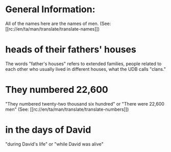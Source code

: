 # General Information:

All of the names here are the names of men. (See: [[rc://en/ta/man/translate/translate-names]])

# heads of their fathers' houses

The words "father's houses" refers to extended families, people related to each other who usually lived in different houses, what the UDB calls "clans."

# They numbered 22,600

"They numbered twenty-two thousand six hundred" or "There were 22,600 men" (See: [[rc://en/ta/man/translate/translate-numbers]])

# in the days of David

"during David's life" or "while David was alive"